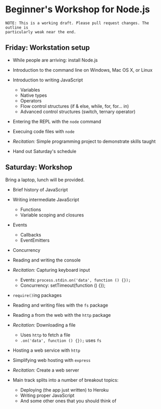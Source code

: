 # Beginner's Workshop for Node.js

```
NOTE: This is a working draft. Please pull request changes. The outline is 
particularly weak near the end.
```

## Friday: Workstation setup 

- While people are arriving: install Node.js

- Introduction to the command line on Windows, Mac OS X, or Linux
- Introduction to writing JavaScript
  - Variables
  - Native types
  - Operators
  - Flow control structures (if & else, while, for, for... in)
  - Advanced control structures (switch, ternary operator)
- Entering the REPL with the `node` command
- Execuing code files with `node`
- *Recitation:* Simple programming project to demonstrate skills taught
- Hand out Saturday's schedule

## Saturday: Workshop
Bring a laptop, lunch will be provided.

- Brief history of JavaScript
- Writing intermediate JavaScript
  - Functions
  - Variable scoping and closures
- Events
  - Callbacks
  - EventEmitters
- Concurrency
- Reading and writing the console
- *Recitation:* Capturing keyboard input
  - Events: `process.stdin.on('data', function () {});`
  - Concurrency: setTimeout(function () {});
- `require()`ing packages
- Reading and writing files with the `fs` package
- Reading a from the web with the `http` package
- *Recitation:* Downloading a file
  - Uses `http` to fetch a file
  - `.on('data', function () {});` uses `fs`
- Hosting a web service with `http`
- Simplifying web hosting with `express`
- *Recitation:* Create a web server

- Main track splits into a number of breakout topics:
  - Deploying (the app just written) to Heroku
  - Writing proper JavaScript
  - And some other ones that you should think of
